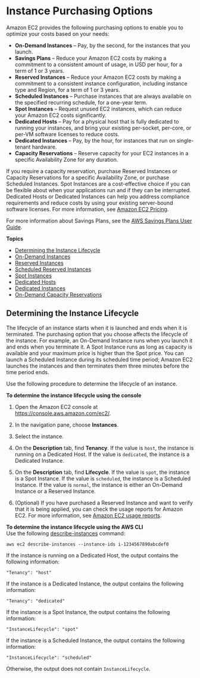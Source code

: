 # Instance Purchasing Options<a name="instance-purchasing-options"></a>

Amazon EC2 provides the following purchasing options to enable you to optimize your costs based on your needs:
+ **On\-Demand Instances** – Pay, by the second, for the instances that you launch\.
+ **Savings Plans** – Reduce your Amazon EC2 costs by making a commitment to a consistent amount of usage, in USD per hour, for a term of 1 or 3 years\.
+ **Reserved Instances** – Reduce your Amazon EC2 costs by making a commitment to a consistent instance configuration, including instance type and Region, for a term of 1 or 3 years\.
+ **Scheduled Instances** – Purchase instances that are always available on the specified recurring schedule, for a one\-year term\.
+ **Spot Instances** – Request unused EC2 instances, which can reduce your Amazon EC2 costs significantly\.
+ **Dedicated Hosts** – Pay for a physical host that is fully dedicated to running your instances, and bring your existing per\-socket, per\-core, or per\-VM software licenses to reduce costs\.
+ **Dedicated Instances** – Pay, by the hour, for instances that run on single\-tenant hardware\.
+ **Capacity Reservations** – Reserve capacity for your EC2 instances in a specific Availability Zone for any duration\.

If you require a capacity reservation, purchase Reserved Instances or Capacity Reservations for a specific Availability Zone, or purchase Scheduled Instances\. Spot Instances are a cost\-effective choice if you can be flexible about when your applications run and if they can be interrupted\. Dedicated Hosts or Dedicated Instances can help you address compliance requirements and reduce costs by using your existing server\-bound software licenses\. For more information, see [Amazon EC2 Pricing](https://aws.amazon.com/ec2/pricing/)\.

For more information about Savings Plans, see the [AWS Savings Plans User Guide](https://docs.aws.amazon.com/savingsplans/latest/userguide/)\.

**Topics**
+ [Determining the Instance Lifecycle](#check-instance-lifecycle)
+ [On\-Demand Instances](ec2-on-demand-instances.md)
+ [Reserved Instances](ec2-reserved-instances.md)
+ [Scheduled Reserved Instances](ec2-scheduled-instances.md)
+ [Spot Instances](using-spot-instances.md)
+ [Dedicated Hosts](dedicated-hosts-overview.md)
+ [Dedicated Instances](dedicated-instance.md)
+ [On\-Demand Capacity Reservations](ec2-capacity-reservations.md)

## Determining the Instance Lifecycle<a name="check-instance-lifecycle"></a>

The lifecycle of an instance starts when it is launched and ends when it is terminated\. The purchasing option that you choose affects the lifecycle of the instance\. For example, an On\-Demand Instance runs when you launch it and ends when you terminate it\. A Spot Instance runs as long as capacity is available and your maximum price is higher than the Spot price\. You can launch a Scheduled Instance during its scheduled time period; Amazon EC2 launches the instances and then terminates them three minutes before the time period ends\.

Use the following procedure to determine the lifecycle of an instance\.

**To determine the instance lifecycle using the console**

1. Open the Amazon EC2 console at [https://console\.aws\.amazon\.com/ec2/](https://console.aws.amazon.com/ec2/)\.

1. In the navigation pane, choose **Instances**\.

1. Select the instance\.

1. On the **Description** tab, find **Tenancy**\. If the value is `host`, the instance is running on a Dedicated Host\. If the value is `dedicated`, the instance is a Dedicated Instance\.

1. On the **Description** tab, find **Lifecycle**\. If the value is `spot`, the instance is a Spot Instance\. If the value is `scheduled`, the instance is a Scheduled Instance\. If the value is `normal`, the instance is either an On\-Demand Instance or a Reserved Instance\.

1. \(Optional\) If you have purchased a Reserved Instance and want to verify that it is being applied, you can check the usage reports for Amazon EC2\. For more information, see [Amazon EC2 usage reports](usage-reports.md)\.

**To determine the instance lifecycle using the AWS CLI**  
Use the following [describe\-instances](https://docs.aws.amazon.com/cli/latest/reference/ec2/describe-instances.html) command:

```
aws ec2 describe-instances --instance-ids i-1234567890abcdef0
```

If the instance is running on a Dedicated Host, the output contains the following information:

```
"Tenancy": "host"
```

If the instance is a Dedicated Instance, the output contains the following information:

```
"Tenancy": "dedicated"
```

If the instance is a Spot Instance, the output contains the following information:

```
"InstanceLifecycle": "spot"
```

If the instance is a Scheduled Instance, the output contains the following information:

```
"InstanceLifecycle": "scheduled"
```

Otherwise, the output does not contain `InstanceLifecycle`\.